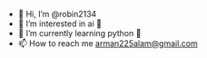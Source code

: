 - 👋 Hi, I’m @robin2134
- 👀 I’m interested in ai 🤖
- 🌱 I’m currently learning python 🐍
- 📫 How to reach me arman225alam@gmail.com

<!---
robin2134/robin2134 is a ✨ special ✨ repository because its `README.md` (this file) appears on your GitHub profile.
You can click the Preview link to take a look at your changes.
--->
